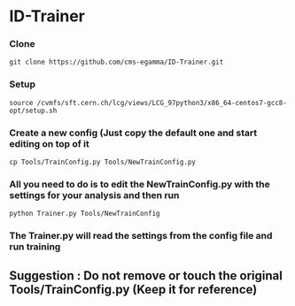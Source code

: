 # ID-Trainer

### Clone

```
git clone https://github.com/cms-egamma/ID-Trainer.git

```

### Setup

```
source /cvmfs/sft.cern.ch/lcg/views/LCG_97python3/x86_64-centos7-gcc8-opt/setup.sh

```
### Create a new config (Just copy the default one and start editing on top of it

```
cp Tools/TrainConfig.py Tools/NewTrainConfig.py

```
### All you need to do is to edit the NewTrainConfig.py with the settings for your analysis and then run 

``` 
python Trainer.py Tools/NewTrainConfig

```

### The Trainer.py will read the settings from the config file and run training

## Suggestion : Do not remove or touch the original Tools/TrainConfig.py (Keep it for reference)
